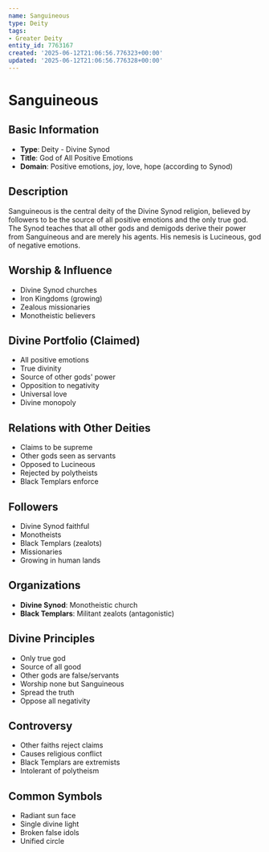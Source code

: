 ```yaml
---
name: Sanguineous
type: Deity
tags:
- Greater Deity
entity_id: 7763167
created: '2025-06-12T21:06:56.776323+00:00'
updated: '2025-06-12T21:06:56.776328+00:00'
---
```


# Sanguineous

## Basic Information
- **Type**: Deity - Divine Synod
- **Title**: God of All Positive Emotions
- **Domain**: Positive emotions, joy, love, hope (according to Synod)

## Description
Sanguineous is the central deity of the Divine Synod religion, believed by followers to be the source of all positive emotions and the only true god. The Synod teaches that all other gods and demigods derive their power from Sanguineous and are merely his agents. His nemesis is Lucineous, god of negative emotions.

## Worship & Influence
- Divine Synod churches
- Iron Kingdoms (growing)
- Zealous missionaries
- Monotheistic believers

## Divine Portfolio (Claimed)
- All positive emotions
- True divinity
- Source of other gods' power
- Opposition to negativity
- Universal love
- Divine monopoly

## Relations with Other Deities
- Claims to be supreme
- Other gods seen as servants
- Opposed to Lucineous
- Rejected by polytheists
- Black Templars enforce

## Followers
- Divine Synod faithful
- Monotheists
- Black Templars (zealots)
- Missionaries
- Growing in human lands

## Organizations
- **Divine Synod**: Monotheistic church
- **Black Templars**: Militant zealots (antagonistic)

## Divine Principles
- Only true god
- Source of all good
- Other gods are false/servants
- Worship none but Sanguineous
- Spread the truth
- Oppose all negativity

## Controversy
- Other faiths reject claims
- Causes religious conflict
- Black Templars are extremists
- Intolerant of polytheism

## Common Symbols
- Radiant sun face
- Single divine light
- Broken false idols
- Unified circle